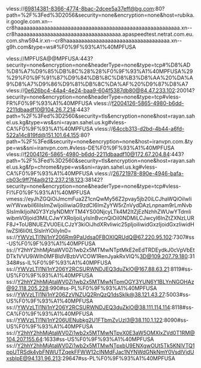 vless://69814381-8366-4774-8bac-2dcee5a37eff@bg.com:80?path=%2F%3Fed%3D2056&security=none&encryption=none&host=rubika.ir.google.com.xn--cr8haaaaaaaaaaaaaaaaaaaaaaaaaaaaaaaaaaaaaaaaaaaaaaaaaaaaaaa.xn--cr8haaaaaaaaaaaaaaaaaaaaaaaaaaaaaaaaaaa.apaspeedtest.netrat.com.eu.com.shw594.ir.xn--cr8haaaaaaaaaaaaaaaaaaaaaaaaaaaaaaaaaaa.xn--g9h.com&type=ws#%F0%9F%93%A1%40MPFUSA

vless://MPFUSA@@MPFUSA:443?security=none&encryption=none&headerType=none&type=tcp#%D8%AD%D8%A7%D9%85%DB%8C%28%28%F0%9F%93%A1%40MPFUSA%29%29%F0%9F%91%87%D9%84%DB%8C%D8%B3%D8%AA%20%DA%A9%D8%A7%D9%86%D9%81%DB%8C%DA%AF%20%D9%87%D8%A7
vless://0e626bc4-44a4-4e24-baa9-604f5387db80@84.47.233.102:20014?security=none&encryption=none&headerType=none&type=tcp#vless-FR%F0%9F%93%A1%40MPFUSA
vless://f2004126-5865-4980-b6dd-2211dbaadf10@104.26.7.214:443?path=%2F%3Fed%3D2560&security=tls&encryption=none&host=rayan.sahel.us.kg&type=ws&sni=rayan.sahel.us.kg#vless-CA%F0%9F%93%A1%40MPFUSA
vless://64ccb313-d2bd-4b44-a6fd-522a14c819fd@151.101.64.155:80?path=%2F%3Fed&security=none&encryption=none&host=iranvpn.com.&type=ws&sni=iranvpn.com.#vless-DE%F0%9F%93%A1%40MPFUSA
vless://f2004126-5865-4980-b6dd-2211dbaadf10@172.67.204.84:443?path=%2F%3Fed%3D2560&security=tls&encryption=none&host=rayan.sahel.us.kg&fp=chrome&type=ws&sni=rayan.sahel.us.kg#vless-CA%F0%9F%93%A1%40MPFUSA
vless://26721978-890e-4946-bafa-cb03c9ff7f4a@212.237.218.123:38142?security=none&encryption=none&headerType=none&type=tcp#vless-FI%F0%9F%93%A1%40MPFUSA
vmess://eyJhZGQiOiJmcmFua2Z1cnQwMy56Z2pvay5jb20iLCJhaWQiOiIwIiwiYWxwbiI6IiIsImZwIjoiIiwiaG9zdCI6ImZyYW5rZnVydDAzLnpnam9rLmNvbSIsImlkIjoiNGY3YzIyNDMtYTM4YS00NjcyLTk4M2ItZjEzNzhhZWUwYTdmIiwibmV0Ijoid3MiLCJwYXRoIjoiLyIsInBvcnQiOiI0NDMiLCJwcyI6InZtZXNzLURF8J+ToUBNUEZVU0EiLCJzY3kiOiJhdXRvIiwic25pIjoiIiwidGxzIjoidGxzIiwidHlwZSI6Ii0tLSIsInYiOiIyIn0=
ss://YWVzLTI1Ni1nY206Rm9PaUdsa0FBOXlQRUdQ@67.220.95.102:7307#ss-US%F0%9F%93%A1%40MPFUSA
ss://Y2hhY2hhMjAtaWV0Zi1wb2x5MTMwNTptMkE2eEdTRDEydkJ0cVpVbEtDTk1VVU9iWlh0MFBIdVBzbVVCOW1RenJyakRxVlQ%3D@109.207.79.180:31348#ss-IL%F0%9F%93%A1%40MPFUSA
ss://YWVzLTI1Ni1nY206Y2RCSURWNDJEQ3duZklO@167.88.63.21:8119#ss-US%F0%9F%93%A1%40MPFUSA
ss://Y2hhY2hhMjAtaWV0Zi1wb2x5MTMwNTpmOGY3YUN6Y1BLYnNGOHAz@92.118.205.228:990#ss-PL%F0%9F%93%A1%40MPFUSA
ss://YWVzLTI1Ni1nY206ZzVNZUQ2RnQzQ1dsSklk@38.121.43.27:5003#ss-US%F0%9F%93%A1%40MPFUSA
ss://YWVzLTI1Ni1nY206Y2RCSURWNDJEQ3duZklO@38.111.114.114:8118#ss-CA%F0%9F%93%A1%40MPFUSA
ss://YWVzLTI1Ni1nY206UENubkg2U1FTbmZvUzI3@38.110.1.122:8090#ss-US%F0%9F%93%A1%40MPFUSA
ss://Y2hhY2hhMjAtaWV0Zi1wb2x5MTMwNTpvX0E3aW5OMXlxZVd0T1RM@104.207.155.64:1633#ss-US%F0%9F%93%A1%40MPFUSA
ss://Y2hhY2hhMjAtaWV0Zi1wb2x5MTMwNTpxbU9ENXgwOUt5Tk5KNlVTQ1ppUTRSdk4ybFNWUTZqekFFWW12clNMdFJac1NYNWdGNkNmY0VsdlVjdUxsblpE@94.131.96.213:29647#ss-PL%F0%9F%93%A1%40MPFUSA
